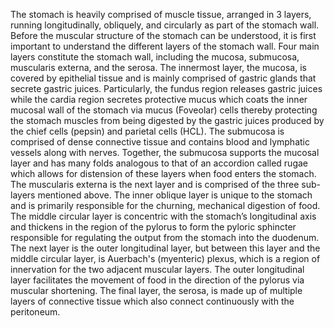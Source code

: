 The stomach is heavily comprised of muscle tissue, arranged in 3 layers, running longitudinally, obliquely, and circularly as part of the stomach wall. Before the muscular structure of the stomach can be understood, it is first important to understand the different layers of the stomach wall. Four main layers constitute the stomach wall, including the mucosa, submucosa, muscularis externa, and the serosa. The innermost layer, the mucosa, is covered by epithelial tissue and is mainly comprised of gastric glands that secrete gastric juices. Particularly, the fundus region releases gastric juices while the cardia region secretes protective mucus which coats the inner mucosal wall of the stomach via mucus (Foveolar) cells thereby protecting the stomach muscles from being digested by the gastric juices produced by the chief cells (pepsin) and parietal cells (HCL). The submucosa is comprised of dense connective tissue and contains blood and lymphatic vessels along with nerves. Together, the submucosa supports the mucosal layer and has many folds analogous to that of an accordion called rugae which allows for distension of these layers when food enters the stomach. The muscularis externa is the next layer and is comprised of the three sub-layers mentioned above. The inner oblique layer is unique to the stomach and is primarily responsible for the churning, mechanical digestion of food. The middle circular layer is concentric with the stomach’s longitudinal axis and thickens in the region of the pylorus to form the pyloric sphincter responsible for regulating the output from the stomach into the duodenum. The next layer is the outer longitudinal layer, but between this layer and the middle circular layer, is Auerbach's (myenteric) plexus, which is a region of innervation for the two adjacent muscular layers. The outer longitudinal layer facilitates the movement of food in the direction of the pylorus via muscular shortening. The final layer, the serosa, is made up of multiple layers of connective tissue which also connect continuously with the peritoneum.